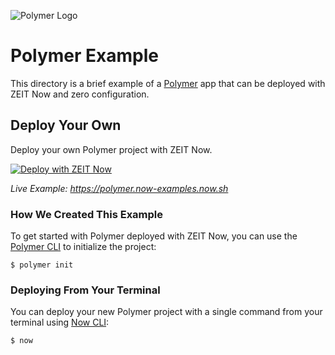 ![Polymer Logo](../packages/frameworks/logos/polymer.svg)

# Polymer Example

This directory is a brief example of a [Polymer](https://www.polymer-project.org/) app that can be deployed with ZEIT Now and zero configuration.

## Deploy Your Own

Deploy your own Polymer project with ZEIT Now.

[![Deploy with ZEIT Now](https://zeit.co/button)](https://zeit.co/new/project?template=https://github.com/zeit/now/tree/master/examples/polymer)

_Live Example: https://polymer.now-examples.now.sh_

### How We Created This Example

To get started with Polymer deployed with ZEIT Now, you can use the [Polymer CLI](https://polymer-library.polymer-project.org/3.0/docs/tools/polymer-cli) to initialize the project:

```shell
$ polymer init
```

### Deploying From Your Terminal

You can deploy your new Polymer project with a single command from your terminal using [Now CLI](https://zeit.co/download):

```shell
$ now
```
